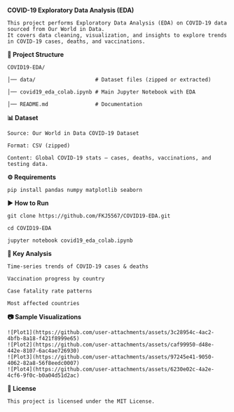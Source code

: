 **COVID-19 Exploratory Data Analysis (EDA)**

    This project performs Exploratory Data Analysis (EDA) on COVID-19 data sourced from Our World in Data.
    It covers data cleaning, visualization, and insights to explore trends in COVID-19 cases, deaths, and vaccinations.


**📂 Project Structure**

    COVID19-EDA/

    │── data/                   # Dataset files (zipped or extracted)

    │── covid19_eda_colab.ipynb # Main Jupyter Notebook with EDA

    │── README.md               # Documentation


**📊 Dataset**

    Source: Our World in Data COVID-19 Dataset

    Format: CSV (zipped)

    Content: Global COVID-19 stats — cases, deaths, vaccinations, and testing data.


**⚙️ Requirements**

    pip install pandas numpy matplotlib seaborn


**▶️ How to Run**

    git clone https://github.com/FKJ5567/COVID19-EDA.git

    cd COVID19-EDA

    jupyter notebook covid19_eda_colab.ipynb


**📌 Key Analysis**

    Time-series trends of COVID-19 cases & deaths

    Vaccination progress by country

    Case fatality rate patterns

    Most affected countries


**📷 Sample Visualizations**

    ![Plot1](https://github.com/user-attachments/assets/3c28954c-4ac2-4bfb-8a18-f421f8999e65)
    ![Plot2](https://github.com/user-attachments/assets/caf99950-d48e-442e-8107-6ac4ae726930)
    ![Plot3](https://github.com/user-attachments/assets/97245e41-9050-4062-82a8-56f8eedc0007)
    ![Plot4](https://github.com/user-attachments/assets/6230e02c-4a2e-4cf6-9f0c-b0a04d51d2ac)


**📜 License**

    This project is licensed under the MIT License.
